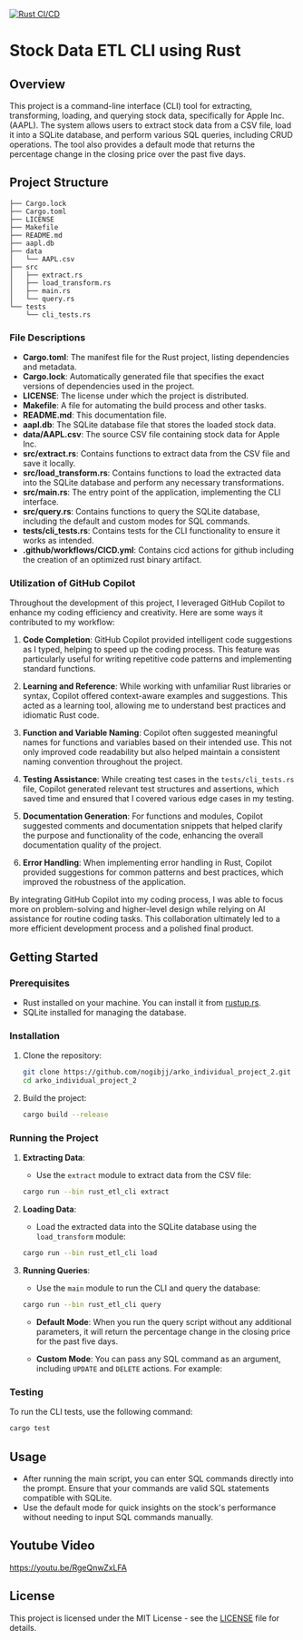 [![Rust CI/CD](https://github.com/nogibjj/arko_individual_project_2/actions/workflows/CICD.yml/badge.svg)](https://github.com/nogibjj/arko_individual_project_2/actions/workflows/CICD.yml)
# Stock Data ETL CLI using Rust

## Overview

This project is a command-line interface (CLI) tool for extracting, transforming, loading, and querying stock data, specifically for Apple Inc. (AAPL). The system allows users to extract stock data from a CSV file, load it into a SQLite database, and perform various SQL queries, including CRUD operations. The tool also provides a default mode that returns the percentage change in the closing price over the past five days.

## Project Structure

```
├── Cargo.lock
├── Cargo.toml
├── LICENSE
├── Makefile
├── README.md
├── aapl.db
├── data
│   └── AAPL.csv
├── src
│   ├── extract.rs
│   ├── load_transform.rs
│   ├── main.rs
│   └── query.rs
└── tests
    └── cli_tests.rs
```

### File Descriptions

- **Cargo.toml**: The manifest file for the Rust project, listing dependencies and metadata.
- **Cargo.lock**: Automatically generated file that specifies the exact versions of dependencies used in the project.
- **LICENSE**: The license under which the project is distributed.
- **Makefile**: A file for automating the build process and other tasks.
- **README.md**: This documentation file.
- **aapl.db**: The SQLite database file that stores the loaded stock data.
- **data/AAPL.csv**: The source CSV file containing stock data for Apple Inc.
- **src/extract.rs**: Contains functions to extract data from the CSV file and save it locally.
- **src/load_transform.rs**: Contains functions to load the extracted data into the SQLite database and perform any necessary transformations.
- **src/main.rs**: The entry point of the application, implementing the CLI interface.
- **src/query.rs**: Contains functions to query the SQLite database, including the default and custom modes for SQL commands.
- **tests/cli_tests.rs**: Contains tests for the CLI functionality to ensure it works as intended.
- **.github/workflows/CICD.yml**: Contains cicd actions for github including the creation of an optimized rust binary artifact.

### Utilization of GitHub Copilot

Throughout the development of this project, I leveraged GitHub Copilot to enhance my coding efficiency and creativity. Here are some ways it contributed to my workflow:

1. **Code Completion**: GitHub Copilot provided intelligent code suggestions as I typed, helping to speed up the coding process. This feature was particularly useful for writing repetitive code patterns and implementing standard functions.

2. **Learning and Reference**: While working with unfamiliar Rust libraries or syntax, Copilot offered context-aware examples and suggestions. This acted as a learning tool, allowing me to understand best practices and idiomatic Rust code.

3. **Function and Variable Naming**: Copilot often suggested meaningful names for functions and variables based on their intended use. This not only improved code readability but also helped maintain a consistent naming convention throughout the project.

4. **Testing Assistance**: While creating test cases in the `tests/cli_tests.rs` file, Copilot generated relevant test structures and assertions, which saved time and ensured that I covered various edge cases in my testing.

5. **Documentation Generation**: For functions and modules, Copilot suggested comments and documentation snippets that helped clarify the purpose and functionality of the code, enhancing the overall documentation quality of the project.

6. **Error Handling**: When implementing error handling in Rust, Copilot provided suggestions for common patterns and best practices, which improved the robustness of the application.

By integrating GitHub Copilot into my coding process, I was able to focus more on problem-solving and higher-level design while relying on AI assistance for routine coding tasks. This collaboration ultimately led to a more efficient development process and a polished final product.


## Getting Started

### Prerequisites

- Rust installed on your machine. You can install it from [rustup.rs](https://rustup.rs/).
- SQLite installed for managing the database.

### Installation

1. Clone the repository:

   ```bash
   git clone https://github.com/nogibjj/arko_individual_project_2.git
   cd arko_individual_project_2
   ```

2. Build the project:

   ```bash
   cargo build --release
   ```

### Running the Project

1. **Extracting Data**:
   - Use the `extract` module to extract data from the CSV file:
   
   ```bash
   cargo run --bin rust_etl_cli extract
   ```

2. **Loading Data**:
   - Load the extracted data into the SQLite database using the `load_transform` module:
   
   ```bash
   cargo run --bin rust_etl_cli load
   ```

3. **Running Queries**:
   - Use the `main` module to run the CLI and query the database:
   
   ```bash
   cargo run --bin rust_etl_cli query
   ```

   - **Default Mode**: When you run the query script without any additional parameters, it will return the percentage change in the closing price for the past five days.

   - **Custom Mode**: You can pass any SQL command as an argument, including `UPDATE` and `DELETE` actions. For example:


### Testing

To run the CLI tests, use the following command:

```bash
cargo test
```

## Usage

- After running the main script, you can enter SQL commands directly into the prompt. Ensure that your commands are valid SQL statements compatible with SQLite.
- Use the default mode for quick insights on the stock's performance without needing to input SQL commands manually.

## Youtube Video

https://youtu.be/RgeQnwZxLFA

## License

This project is licensed under the MIT License - see the [LICENSE](LICENSE) file for details.

